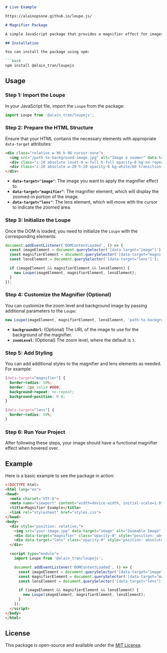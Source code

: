 ```markdown
# Live Example

https://alainopsone.github.io/loupe.js/

# Magnifier Package

A simple JavaScript package that provides a magnifier effect for images. This package allows you to zoom in on images with a customizable magnifier and lens element.

## Installation

You can install the package using npm:

```bash
npm install @alain_tran/loupejs
```

## Usage

### Step 1: Import the Loupe

In your JavaScript file, import the `Loupe` from the package:

```javascript
import Loupe from '@alain_tran/loupejs';
```

### Step 2: Prepare the HTML Structure

Ensure that your HTML contains the necessary elements with appropriate `data-target` attributes:

```html
<div class="relative w-96 h-96 cursor-none">
  <img src="/path-to-background-image.jpg" alt="Image à zoomer" data-target="image" class="w-full h-full object-cover">
  <div class="z-10 absolute inset-0 w-full h-full opacity-0 bg-no-repeat pointer-events-none transition-opacity duration-300" data-target="magnifier"></div>
  <div class="z-20 absolute w-20 h-20 opacity-0 bg-white/60 transition-opacity duration-300 pointer-events-none" data-target="lens"></div>
</div>
```

- **`data-target="image"`**: The image you want to apply the magnifier effect to.
- **`data-target="magnifier"`**: The magnifier element, which will display the zoomed-in portion of the image.
- **`data-target="lens"`**: The lens element, which will move with the cursor to indicate the zoomed area.

### Step 3: Initialize the Loupe

Once the DOM is loaded, you need to initialize the `Loupe` with the corresponding elements:

```javascript
document.addEventListener('DOMContentLoaded', () => {
  const imageElement = document.querySelector('[data-target="image"]');
  const magnifierElement = document.querySelector('[data-target="magnifier"]');
  const lensElement = document.querySelector('[data-target="lens"]');

  if (imageElement && magnifierElement && lensElement) {
    new Loupe(imageElement, magnifierElement, lensElement);
  }
});
```

### Step 4: Customize the Magnifier (Optional)

You can customize the zoom level and background image by passing additional parameters to the `Loupe`:

```javascript
new Loupe(imageElement, magnifierElement, lensElement, 'path-to-background-image.jpg', 4);
```

- **`backgroundUrl`**: (Optional) The URL of the image to use for the background of the magnifier.
- **`zoomLevel`**: (Optional) The zoom level, where the default is `3`.

### Step 5: Add Styling

You can add additional styles to the magnifier and lens elements as needed. For example:

```css
[data-target="magnifier"] {
  border-radius: 50%;
  border: 2px solid #000;
  background-repeat: no-repeat;
  background-position: 0 0;
}

[data-target="lens"] {
  border-radius: 50%;
}
```

### Step 6: Run Your Project

After following these steps, your image should have a functional magnifier effect when hovered over.

## Example

Here is a basic example to see the package in action:

```html
<!DOCTYPE html>
<html lang="en">
<head>
  <meta charset="UTF-8">
  <meta name="viewport" content="width=device-width, initial-scale=1.0">
  <title>Magnifier Example</title>
  <link rel="stylesheet" href="styles.css">
</head>
<body>
  <div style="position: relative;">
    <img src="your-image.jpg" data-target="image" alt="Zoomable Image" style="width: 100%; height: auto;">
    <div data-target="magnifier" class="opacity-0" style="position: absolute; width: 100px; height: 100px; pointer-events: none;"></div>
    <div data-target="lens" class="opacity-0" style="position: absolute; width: 50px; height: 50px; border: 2px solid #000;"></div>
  </div>

  <script type="module">
    import Loupe from '@alain_tran/loupejs';

    document.addEventListener('DOMContentLoaded', () => {
      const imageElement = document.querySelector('[data-target="image"]');
      const magnifierElement = document.querySelector('[data-target="magnifier"]');
      const lensElement = document.querySelector('[data-target="lens"]');

      if (imageElement && magnifierElement && lensElement) {
        new Loupe(imageElement, magnifierElement, lensElement);
      }
    });
  </script>
</body>
</html>
```

## License

This package is open-source and available under the [MIT License](LICENSE).